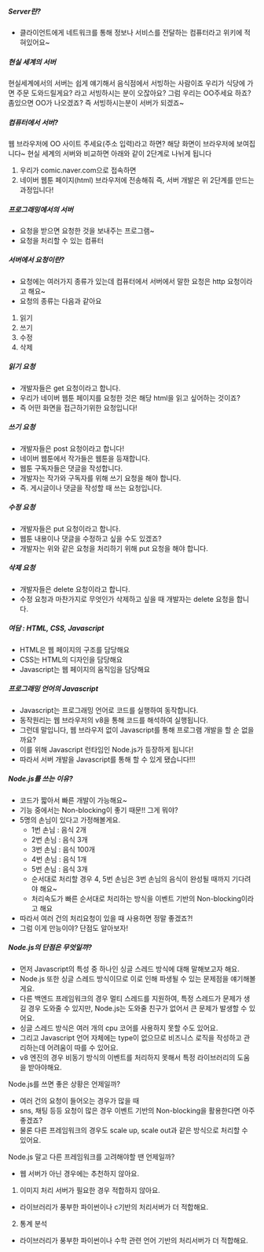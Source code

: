 ##### Server란?
 - 클라이언트에게 네트워크를 통해 정보나 서비스를 전달하는 컴퓨터라고 위키에 적혀있어요~

##### 현실 세계의 서버
현실세계에서의 서버는 쉽게 얘기해서 음식점에서 서빙하는 사람이죠
우리가 식당에 가면 주문 도와드릴게요? 라고 서빙하시는 분이 오잖아요?
그럼 우리는 OO주세요 하죠? 좀있으면 OO가 나오겠죠?
즉 서빙하시는분이 서버가 되겠죠~

##### 컴퓨터에서 서버?
웹 브라우저에 OO 사이트 주세요(주소 입력)라고 하면?
해당 화면이 브라우저에 보여집니다~
현실 세계의 서버와 비교하면 아래와 같이 2단계로 나뉘게 됩니다
1. 우리가 comic.naver.com으로 접속하면  
2. 네이버 웹툰 페이지(html) 브라우저에 전송해줘
즉, 서버 개발은 위 2단계를 만드는 과정입니다!

##### 프로그래밍에서의 서버
- 요청을 받으면 요청한 것을 보내주는 프로그램~
- 요청을 처리할 수 있는 컴퓨터

##### 서버에서 요청이란?
- 요청에는 여러가지 종류가 있는데 컴퓨터에서 서버에서 말한 요청은 http 요청이라고 해요~
- 요청의 종류는 다음과 같아요
 1. 읽기
 2. 쓰기
 3. 수정
 4. 삭제

##### 읽기 요청
- 개발자들은 get 요청이라고 합니다.
- 우리가 네이버 웹툰 페이지를 요청한 것은 해당 html을 읽고 싶어하는 것이죠?
- 즉 어떤 화면을 접근하기위한 요청입니다!

##### 쓰기 요청
- 개발자들은 post 요청이라고 합니다!
- 네이버 웹툰에서 작가들은 웹툰을 등재합니다.
- 웹툰 구독자들은 댓글을 작성합니다.
- 개발자는 작가와 구독자를 위해 쓰기 요청을 해야 합니다.
- 즉. 게시글이나 댓글을 작성할 때 쓰는 요청입니다.

##### 수정 요청
- 개발자들은 put 요청이라고 합니다.
- 웹툰 내용이나 댓글을 수정하고 싶을 수도 있겠죠?
- 개발자는 위와 같은 요청을 처리하기 위해 put 요청을 해야 합니다.

##### 삭제 요청
- 개발자들은 delete 요청이라고 합니다.
- 수정 요청과 마찬가지로 무엇인가 삭제하고 싶을 때 개발자는 delete 요청을 합니다.

##### 여담 : HTML, CSS, Javascript
- HTML은 웹 페이지의 구조를 담당해요
- CSS는 HTML의 디자인을 담당해요
- Javascript는 웹 페이지의 움직임을 담당해요

##### 프로그래밍 언어의 Javascript
- Javascript는 프로그래밍 언어로 코드를 실행하여 동작합니다.
- 동작원리는 웹 브라우저의 v8을 통해 코드를 해석하여 실행됩니다.
- 그런데 말입니다, 웹 브라우저 없이 Javascript를 통해 프로그램 개발을 할 순 없을까요?
- 이를 위해 Javascript 런타임인 Node.js가 등장하게 됩니다!
- 따라서 서버 개발을 Javascript를 통해 할 수 있게 됐습니다!!!

##### Node.js를 쓰는 이유?
- 코드가 짧아서 빠른 개발이 가능해요~
- 기능 중에서는 Non-blocking이 좋기 때문!! 그게 뭐야?
- 5명의 손님이 있다고 가정해볼게요.
   - 1번 손님 : 음식 2개
   - 2번 손님 : 음식 3개
   - 3번 손님 : 음식 100개
   - 4번 손님 : 음식 1개
   - 5번 손님 : 음식 3개
  - 순서대로 처리할 경우 4, 5번 손님은 3번 손님의 음식이 완성될 때까지 기다려야 해요~
  - 처리속도가 빠른 순서대로 처리하는 방식을 이벤트 기반의 Non-blocking이라고 해요
- 따라서 여러 건의 처리요청이 있을 때 사용하면 정말 좋겠죠?!
- 그럼 이게 만능이야? 단점도 알아보자!

##### Node.js의 단점은 무엇일까?
 - 먼저 Javascript의 특성 중 하나인 싱글 스레드 방식에 대해 말해보고자 해요.
 - Node.js 또한 싱글 스레드 방식이므로 이로 인해 파생될 수 있는 문제점을 얘기해볼게요.
 - 다른 백엔드 프레임워크의 경우 멀티 스레드를 지원하여, 특정 스레드가 문제가 생길 경우 도와줄 수 있지만, Node.js는 도와줄 친구가 없어서 큰 문제가 발생할 수 있어요. 
 - 싱글 스레드 방식은 여러 개의 cpu 코어를 사용하지 못할 수도 있어요.
 - 그리고 Javascript 언어 자체에는 type이 없으므로 비즈니스 로직을 작성하고 관리하는데 어려움이 따를 수 있어요.
 - v8 엔진의 경우 비동기 방식의 이벤트를 처리하지 못해서 특정 라이브러리의 도움을 받아야해요.

Node.js를 쓰면 좋은 상황은 언제일까?
 - 여러 건의 요청이 들어오는 경우가 많을 때
 - sns, 채팅 등등 요청이 많은 경우 이벤트 기반의 Non-blocking을 활용한다면 아주 좋겠죠?
 - 물론 다른 프레임워크의 경우도 scale up, scale out과 같은 방식으로 처리할 수 있어요.

Node.js 말고 다른 프레임워크를 고려해야할 땐 언제일까?
- 웹 서버가 아닌 경우에는 추천하지 않아요.
 1. 이미지 처리 서버가 필요한 경우 적합하지 않아요. 
  - 라이브러리가 풍부한 파이썬이나 c기반의 처리서버가 더 적합해요.
 2. 통계 분석 
  - 라이브러리가 풍부한 파이썬이나 수학 관련 언어 기반의 처리서버가 더 적합해요.